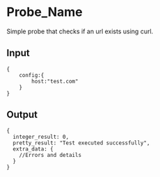 # Probe_Name
Simple probe that checks if an url exists using curl.

## Input

```json5
{
    config:{
        host:"test.com"
    }
}
```

## Output

```json5
{
  integer_result: 0,
  pretty_result: "Test executed successfully",
  extra_data: {
    //Errors and details
  }
}
```